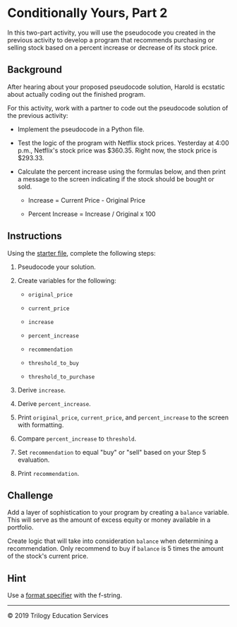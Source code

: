 # Conditionally Yours, Part 2

In this two-part activity, you will use the pseudocode you created in the previous activity to develop a program that recommends purchasing or selling stock based on a percent increase or decrease of its stock price.

## Background

After hearing about your proposed pseudocode solution, Harold is ecstatic about actually coding out the finished program.

For this activity, work with a partner to code out the pseudocode solution of the previous activity:

* Implement the pseudocode in a Python file.

* Test the logic of the program with Netflix stock prices. Yesterday at 4:00 p.m., Netflix's stock price was $360.35. Right now, the stock price is $293.33.

* Calculate the percent increase using the formulas below, and then print a message to the screen indicating if the stock should be bought or sold.

  * Increase = Current Price - Original Price

  * Percent Increase = Increase / Original x 100

## Instructions

Using the [starter file](Unsolved/conditionally_yours.py), complete the following steps:

1. Pseudocode your solution.

2. Create variables for the following:

    * `original_price`

    * `current_price`

    * `increase`

    * `percent_increase`

    * `recommendation`

    * `threshold_to_buy`

    * `threshold_to_purchase`

3. Derive `increase`.

4. Derive `percent_increase`.

5. Print `original_price`, `current_price`, and `percent_increase` to the screen with formatting.

6. Compare `percent_increase` to `threshold`.

7. Set `recommendation` to equal "buy" or "sell" based on your Step 5 evaluation.

8. Print `recommendation`.

## Challenge

Add a layer of sophistication to your program by creating a `balance` variable. This will serve as the amount of excess equity or money available in a portfolio.

Create logic that will take into consideration `balance` when determining a recommendation. Only recommend to buy if `balance` is 5 times the amount of the stock's current price.

## Hint

Use a [format specifier](https://www.python.org/dev/peps/pep-0498/#format-specifiers) with the f-string.

---

© 2019 Trilogy Education Services
